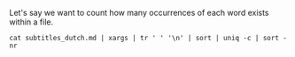 Let's say we want to count how many occurrences of each word exists within a file.

```SHELL
cat subtitles_dutch.md | xargs | tr ' ' '\n' | sort | uniq -c | sort -nr
```

